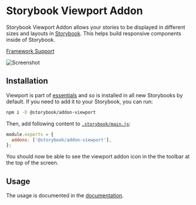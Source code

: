 # Storybook Viewport Addon

Storybook Viewport Addon allows your stories to be displayed in different sizes and layouts in [Storybook](https://storybook.js.org). This helps build responsive components inside of Storybook.

[Framework Support](https://storybook.js.org/docs/react/api/frameworks-feature-support)

![Screenshot](https://raw.githubusercontent.com/storybookjs/storybook/dev/code/addons/viewport/docs/viewport.png)

## Installation

Viewport is part of [essentials](https://storybook.js.org/docs/react/essentials/introduction) and so is installed in all new Storybooks by default. If you need to add it to your Storybook, you can run:

```sh
npm i -D @storybook/addon-viewport
```

Then, add following content to [`.storybook/main.js`](https://storybook.js.org/docs/react/configure/overview#configure-your-storybook-project):

```js
module.exports = {
  addons: ['@storybook/addon-viewport'],
};
```

You should now be able to see the viewport addon icon in the the toolbar at the top of the screen.

## Usage

The usage is documented in the [documentation](https://storybook.js.org/docs/react/essentials/viewport).
